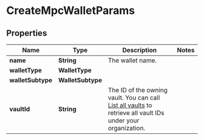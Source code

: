 

# CreateMpcWalletParams


## Properties

| Name | Type | Description | Notes |
|------------ | ------------- | ------------- | -------------|
|**name** | **String** | The wallet name. |  |
|**walletType** | **WalletType** |  |  |
|**walletSubtype** | **WalletSubtype** |  |  |
|**vaultId** | **String** | The ID of the owning vault. You can call [List all vaults](/v2/api-references/wallets--mpc-wallets/list-all-vaults) to retrieve all vault IDs under your organization. |  |



